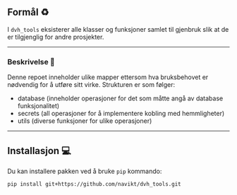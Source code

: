 ## Formål ♻️
I `dvh_tools` eksisterer alle klasser og funksjoner samlet til gjenbruk slik at de er tilgjenglig for andre prosjekter.

---

### Beskrivelse 🌳
Denne repoet inneholder ulike mapper ettersom hva bruksbehovet er 
nødvendig for å utføre sitt virke.
Strukturen er som følger:
- database (inneholder operasjoner for det som måtte angå av database funksjonalitet)
- secrets (all operasjoner for å implementere kobling med hemmligheter) 
- utils (diverse funksjoner for ulike operasjoner)

---

## Installasjon 💻
Du kan installere pakken ved å bruke `pip` kommando:

```shell
pip install git+https://github.com/navikt/dvh_tools.git
```
